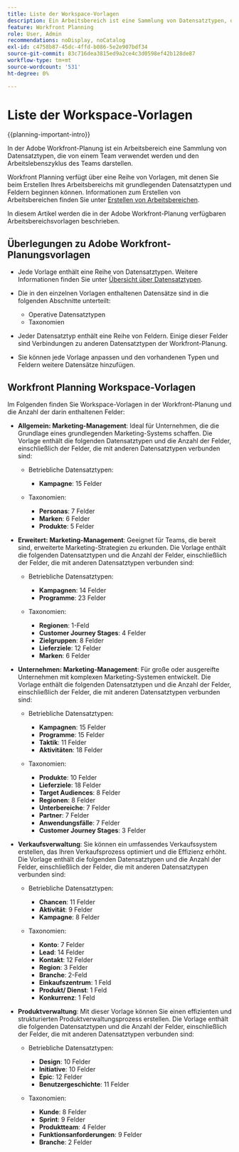 ```yaml
---
title: Liste der Workspace-Vorlagen
description: Ein Arbeitsbereich ist eine Sammlung von Datensatztypen, die von einem Team verwendet werden und den Arbeitslebenszyklus des Teams darstellen. Adobe Workfront Planning verfügt über eine Reihe von Vorlagen, mit denen Sie beim Erstellen Ihres Arbeitsbereichs mit grundlegenden Datensatztypen und Feldern beginnen können.
feature: Workfront Planning
role: User, Admin
recommendations: noDisplay, noCatalog
exl-id: c4758b87-45dc-4ffd-b086-5e2e907bdf34
source-git-commit: 83c716dea3815ed9a2ce4c3d0598ef42b128de87
workflow-type: tm+mt
source-wordcount: '531'
ht-degree: 0%

---
```



# Liste der Workspace-Vorlagen

{{planning-important-intro}}

In der Adobe Workfront-Planung ist ein Arbeitsbereich eine Sammlung von Datensatztypen, die von einem Team verwendet werden und den Arbeitslebenszyklus des Teams darstellen.

Workfront Planning verfügt über eine Reihe von Vorlagen, mit denen Sie beim Erstellen Ihres Arbeitsbereichs mit grundlegenden Datensatztypen und Feldern beginnen können. Informationen zum Erstellen von Arbeitsbereichen finden Sie unter [Erstellen von Arbeitsbereichen](/help/quicksilver/planning/architecture/create-workspaces.md).

In diesem Artikel werden die in der Adobe Workfront-Planung verfügbaren Arbeitsbereichsvorlagen beschrieben.

## Überlegungen zu Adobe Workfront-Planungsvorlagen

* Jede Vorlage enthält eine Reihe von Datensatztypen. Weitere Informationen finden Sie unter [Übersicht über Datensatztypen](/help/quicksilver/planning/architecture/overview-of-record-types.md).
* Die in den einzelnen Vorlagen enthaltenen Datensätze sind in die folgenden Abschnitte unterteilt:

   * Operative Datensatztypen
   * Taxonomien
* Jeder Datensatztyp enthält eine Reihe von Feldern. Einige dieser Felder sind Verbindungen zu anderen Datensatztypen der Workfront-Planung.
* Sie können jede Vorlage anpassen und den vorhandenen Typen und Feldern weitere Datensätze hinzufügen.

<!-- I modeled this article by the "List of available Blueprints" and that articles does not have an Access area

## Access requirements

You must have the following: 

<table style="table-layout:auto">
 <col>
 </col>
 <col>
 </col>
 <tbody>
  <tr>
   <td role="rowheader"><p>Adobe Workfront plan*</p></td>
   <td>
<p>Any</p>
<!--the above is only for closed beta; when going to GA - activate the following plans:    
<p>Current plan: Prime and Ultimate</p>
<p>Legacy plan: Enterprise</p>->
   </td>
  </tr>
  <tr>
   <td role="rowheader"><p>Adobe Workfront license*</p></td>
   <td>
   <p>Any</p> 
  <p>For more information, see <a href="../../administration-and-setup/add-users/access-levels-and-object-permissions/wf-licenses.md" class="MCXref xref">Adobe Workfront licenses overview</a>.</p> </td>
  </tr>
  <tr>
   <td role="rowheader"><p>Product</p></td>
   <td>
   <p> Adobe Workfront</p> </td>
  </tr>
  <tr>
   <td role="rowheader">Access level*</td>
   <td> <p>Any</p>  
</td>
  </tr>
<tr>
   <td role="rowheader">Layout template</td>
   <td> <p>Your system administrator must add the Planning area in your layout template. </p>  
</td>
  </tr>
 </tbody>
</table>

>[!NOTE]
>
>*If you don't have access, ask your Workfront administrator if they set additional restrictions in your access level. For information on how a Workfront administrator can change your access level, see [Create or modify custom access levels](/help/quicksilver/administration-and-setup/add-users/configure-and-grant-access/create-modify-access-levels.md).

-->

## Workfront Planning Workspace-Vorlagen

Im Folgenden finden Sie Workspace-Vorlagen in der Workfront-Planung und die Anzahl der darin enthaltenen Felder:

* **Allgemein: Marketing-Management**: Ideal für Unternehmen, die die Grundlage eines grundlegenden Marketing-Systems schaffen. Die Vorlage enthält die folgenden Datensatztypen und die Anzahl der Felder, einschließlich der Felder, die mit anderen Datensatztypen verbunden sind:

   * Betriebliche Datensatztypen:

      * **Kampagne**: 15 Felder
   * Taxonomien:

      * **Personas**: 7 Felder
      * **Marken**: 6 Felder
      * **Produkte**: 5 Felder

* **Erweitert: Marketing-Management**: Geeignet für Teams, die bereit sind, erweiterte Marketing-Strategien zu erkunden. Die Vorlage enthält die folgenden Datensatztypen und die Anzahl der Felder, einschließlich der Felder, die mit anderen Datensatztypen verbunden sind:

   * Betriebliche Datensatztypen:

      * **Kampagnen**: 14 Felder
      * **Programme**: 23 Felder

   * Taxonomien:
      * **Regionen**: 1-Feld
      * **Customer Journey Stages**: 4 Felder
      * **Zielgruppen**: 8 Felder
      * **Lieferziele**: 12 Felder
      * **Marken**: 6 Felder

* **Unternehmen: Marketing-Management**: Für große oder ausgereifte Unternehmen mit komplexen Marketing-Systemen entwickelt. Die Vorlage enthält die folgenden Datensatztypen und die Anzahl der Felder, einschließlich der Felder, die mit anderen Datensatztypen verbunden sind:

   * Betriebliche Datensatztypen:

      * **Kampagnen**: 15 Felder
      * **Programme**: 15 Felder
      * **Taktik**: 11 Felder
      * **Aktivitäten**: 18 Felder

   * Taxonomien:

      * **Produkte**: 10 Felder
      * **Lieferziele**: 18 Felder
      * **Target Audiences**: 8 Felder
      * **Regionen**: 8 Felder
      * **Unterbereiche**: 7 Felder
      * **Partner**: 7 Felder
      * **Anwendungsfälle**: 7 Felder
      * **Customer Journey Stages**: 3 Felder

* **Verkaufsverwaltung**: Sie können ein umfassendes Verkaufssystem erstellen, das Ihren Verkaufsprozess optimiert und die Effizienz erhöht. Die Vorlage enthält die folgenden Datensatztypen und die Anzahl der Felder, einschließlich der Felder, die mit anderen Datensatztypen verbunden sind:

   * Betriebliche Datensatztypen:

      * **Chancen**: 11 Felder
      * **Aktivität**: 9 Felder
      * **Kampagne**: 8 Felder
   * Taxonomien:
      * **Konto**: 7 Felder
      * **Lead**: 14 Felder
      * **Kontakt**: 12 Felder
      * **Region**: 3 Felder
      * **Branche**: 2-Feld
      * **Einkaufszentrum**: 1 Feld
      * **Produkt/ Dienst**: 1 Feld
      * **Konkurrenz**: 1 Feld

* **Produktverwaltung**: Mit dieser Vorlage können Sie einen effizienten und strukturierten Produktverwaltungsprozess erstellen. Die Vorlage enthält die folgenden Datensatztypen und die Anzahl der Felder, einschließlich der Felder, die mit anderen Datensatztypen verbunden sind:

   * Betriebliche Datensatztypen:

      * **Design**: 10 Felder
      * **Initiative**: 10 Felder
      * **Epic**: 12 Felder
      * **Benutzergeschichte**: 11 Felder

   * Taxonomien:

      * **Kunde**: 8 Felder
      * **Sprint**: 9 Felder
      * **Produktteam**: 4 Felder
      * **Funktionsanforderungen**: 9 Felder
      * **Branche**: 2 Felder
